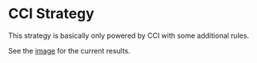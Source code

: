 # CCI Strategy

This strategy is basically only powered by CCI with some additional rules.

See the [image](img.png) for the current results.

